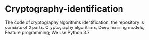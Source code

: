 # Cryptography-identification
The code of cryptography algorithms identification, the repository is consists of 3 parts: Cryptography algorithms; Deep learning models; Feature programming;
We use Python 3.7
